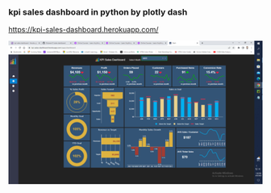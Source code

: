 ### kpi sales dashboard in python by plotly dash ###
https://kpi-sales-dashboard.herokuapp.com/

![](Untitled.png)
